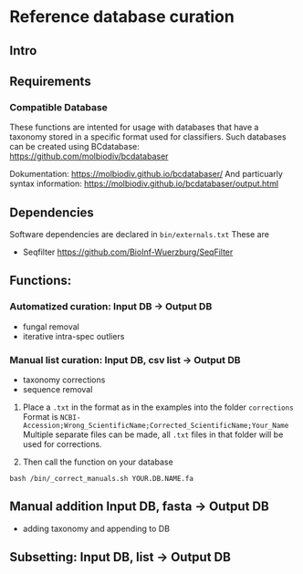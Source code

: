 # Reference database curation 

## Intro

## Requirements
### Compatible Database 
These functions are intented for usage with databases that have a taxonomy stored in a specific format used for classifiers. 
Such databases can be created using BCdatabase: https://github.com/molbiodiv/bcdatabaser

Dokumentation: https://molbiodiv.github.io/bcdatabaser/
And particuarly syntax information: https://molbiodiv.github.io/bcdatabaser/output.html

## Dependencies

Software dependencies are declared in ```bin/externals.txt```
These are 
* Seqfilter https://github.com/BioInf-Wuerzburg/SeqFilter

## Functions:

### Automatized curation: Input DB -> Output DB
* fungal removal
* iterative intra-spec outliers

### Manual list curation: Input DB, csv list -> Output DB
* taxonomy corrections
* sequence removal

1. Place a ```.txt``` in the format as in the examples into the folder ```corrections```
Format is 
```NCBI-Accession;Wrong_ScientificName;Corrected_ScientificName;Your_Name```
Multiple separate files can be made, all ```.txt``` files in that folder will be used for corrections.

2. Then call the function on your database 
```
bash /bin/_correct_manuals.sh YOUR.DB.NAME.fa
```

## Manual addition Input DB, fasta -> Output DB
* adding taxonomy and appending to DB

## Subsetting: Input DB, list -> Output DB
